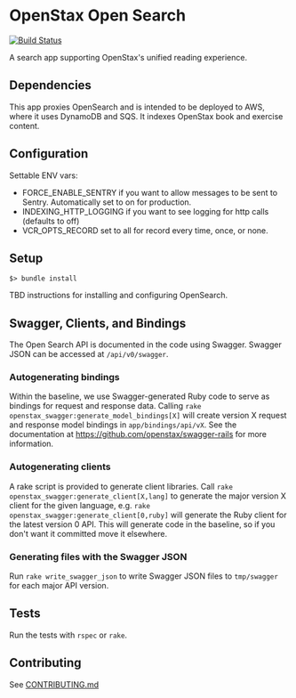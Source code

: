 # OpenStax Open Search

[![Build Status](https://travis-ci.com/openstax/open-search.svg?branch=master)](https://travis-ci.com/openstax/open-search)

A search app supporting OpenStax's unified reading experience.

## Dependencies

This app proxies OpenSearch and is intended to be deployed to AWS, where it uses DynamoDB and SQS.  It indexes OpenStax book and exercise content.


## Configuration

Settable ENV vars:
* FORCE_ENABLE_SENTRY if you want to allow messages to be sent to Sentry. 
Automatically set to on for production. 
* INDEXING_HTTP_LOGGING if you want to see logging for http calls (defaults to off)
* VCR_OPTS_RECORD set to all for record every time, once, or none. 


## Setup

```
$> bundle install
```

TBD instructions for installing and configuring OpenSearch.

## Swagger, Clients, and Bindings

The Open Search API is documented in the code using Swagger.  Swagger JSON can be accessed at `/api/v0/swagger`.

### Autogenerating bindings

Within the baseline, we use Swagger-generated Ruby code to serve as bindings for request and response data.  Calling
`rake openstax_swagger:generate_model_bindings[X]` will create version X request and response model bindings in `app/bindings/api/vX`.
See the documentation at https://github.com/openstax/swagger-rails for more information.

### Autogenerating clients

A rake script is provided to generate client libraries.  Call
`rake openstax_swagger:generate_client[X,lang]` to generate the major version X client for the given language, e.g.
`rake openstax_swagger:generate_client[0,ruby]` will generate the Ruby client for the latest version 0 API.  This
will generate code in the baseline, so if you don't want it committed move it elsewhere.

### Generating files with the Swagger JSON

Run `rake write_swagger_json` to write Swagger JSON files to `tmp/swagger` for each major API version.

## Tests

Run the tests with `rspec` or `rake`.

## Contributing

See [CONTRIBUTING.md](./CONTRIBUTING.md)
